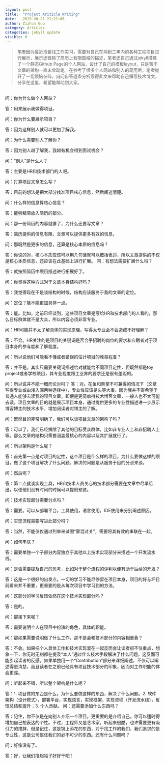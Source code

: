 ```yaml
---
layout: post
title:  "Project Ariticle Writing"
date:   2019-08-21 22:21:06
author: Zizhun Guo
category: Articles
categories: jekyll update
visible: 0
---
```



> 笔者因为最近准备找工作实习，需要对自己在两到三年内的各种工程项目进行展示，展示途径除了简历上有限篇幅的描述，笔者还自己通过jekyll搭建了一个静态Github Page的个人网站，设计了自己的模板layout，只是苦于文章的架构一直未曾动笔。在参考了很多个人网站和别人的简历后，笔者抛开了一切烦恼杂碎，自问自答逐条分析写得此文来帮助自己撰写技术博文，分享在这里，希望能帮助到大家。  

<br>
问：你为什么做个人网站？

答：用来展示我做得项目。

问：你为什么要展示项目？

答：因为这样别人就可以更加了解我。

问：为什么需要别人了解你？

答：因为别人越了解我，我越有机会得到面试机会？

问：“别人”是什么人？

答：主要是HR和技术部门的人吧。

问：打算项目文章怎么写？

答：目前的想法是把大部分找准项目核心信息，然后阐述清楚。

问：什么样的信息算核心信息？

答：能够精简放入简历的部分。

问：那一份简历的内容就够了，为什么还要写文章？

答：简历提供的信息有限，文章可以提供更多有效的信息，

问：那既然是更多的信息，还算是核心本质的信息吗？

答：你说的对，核心本质应该可以用几句话就可以概括表述，所以文章提供的不仅是核心本质信息，还应该在此基础上进行扩展。
问：有想法需要扩展什么吗？

答：就按照简历中项目描述进行拓展好了。

问：你觉得这种方式对于文章本身结构好吗？

答：我觉得现在不是谈结构的时候，结构应该服务于我的文章的定位。

问：定位？能不能更加具体一点。

答：能。比如，之前已经谈到，这些项目文章是写给HR和技术部门的人看的，那么目标群体就不是大众，所以内容必须非常专业。

问：HR可能并不太了解具体的实现原理，写得太专业会不会造成不好理解？

答：不会。HR关注的是项目的关键词是否合乎招聘的岗位的要求和应聘者对于项目本身的参与度和了解程度。

问：所以说他们可能看不懂或者错误的估计项目的难易程度？

答：并不是。其实只需要关键词描述给对就能给不同项目定性，但既然都是toy project或者学校项目，其专业程度跟工业界的要求还是很有差距的。

问：所以说并不能一概而论对吗？
答：对。在鱼和熊掌不可兼得的情况下（文章写得专业或由浅入深两种选择中），专业性应该是头等大事，因为我并不寄希望于普通人能够去读我的项目文章，即便是更简单得技术博客文章，一般人也不太可能去读。项目文章的目的就是展示项目本身，通过提供更多的专业性描述进一步展示博客博主的技术水平，增加阅读者对博主的了解。

问：既然目的非常明确了，我们可以谈项目文章的架构了吗？

答：可以了，我们已经排除了其他的目标受众群体，比如非专业人士和非招聘人士等。那么文章的结构只需要涵盖最核心的内容以及其扩展就行了。

问：所以架构是什么呢？

答：首先第一点是对项目的定性，这个项目是什么样的项目，为什么要做这样的项目，做了这个项目解决了什么问题。解决的问题是从服务于目的分点来谈。

问：然后呢？

答：第二点就谈实现工具，HR和技术人员关心的技术部分需要在文章中尽早给出，以便他们没有时间的时候可以提前预览。

问：技术实现部分需要分点吗？

答：需要。可以从部署平台，工具使用，语言使用，IDE使用来分别阐述原因。

问：实现流程需要写进此部分吗？

答：当然，不能仅仅通过列举来试图“蒙混过关”，需要将其有效的串联在一起。

问：如何串联？

答：需要单独一个子部分内容独立于其他以上技术实现部分来描述一个开发流水线。

问：是否需要提及自己的思考，比如对于整个流程的评判以便有助于后续的开发？

答：这是一个很好的出发点，一切的学习不能尽停留在项目本身，项目的好与坏目前看来并不重要，更重要的是从每次项目中学习到的方法。

问：这部分的学习反馈依然在这个技术实现部分吗？

答：是的。

问：那接下来呢？

答：需要说明个人在项目中扮演的角色，具体的职能。

问：那如果需要说明做了什么工作，那不是会和技术部分的内容相重叠？

答：不会。如果把个人具体工作和技术实现混在一起反而会让读者抓不住重点，想象一下，你无时无刻都在提及“本人”通过什么技术手段解决了什么问题，这反而可能引起读者的反感。如果单独用一个“Contribution”部分来详细阐述，不仅可以阐述得更清楚，而且读者在之前已经具有项目技术部分的印象，因而对工作职能的体会更深。

问：听起来不错，所以整个架构是什么呢？

答：1. 项目做的东西是什么，为什么要做这样的东西，解决了什么问题。2. 软件架构（设计模式），部署平台，实现语言，实现框架，实现流程（开发流水线），反馈总结和提升；3. 个人贡献。
问：还需要添加什么东西吗？

答：记住，你不仅是在向别人介绍一个项目，更重要的是介绍自己。你可以适时得增加自己想表达的个性。不过，工程师又是艺术家，听起来很酷，也许需要更有吸引力的措辞，但是记住，这是锦上添花的东西，对于找工作的我们，我们追求的是专业性，这是公司信任我们的必不可少的东西。还有什么问题吗？

问：好像没有了。

答：好，让我们撸起袖子好好干吧！
